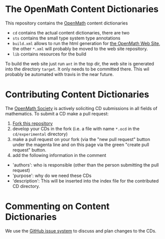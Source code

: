 # The OpenMath Content Dictionaries

This repository contains the [OpenMath](http://openmath.org) content dictionaries

* `cd` contains the actual content dictionaries, there are two 
* `sts` contains the small type system type annotations
* `build.xml` allows to run the html generation for [the OpenMath Web Site](http://www.openmath.org/cd), the other `*.xml` will probably be moved to the web site repository.
* `lib` contains resources for the build

To build the web site just run `ant` in the top dir, the web site is generated into the directory `target`. It only needs to be committed there. This wil probably be automated with travis in the near future. 

# Contributing Content Dictionaries

The [OpenMath Society](society) is actively soliciting CD submissions in all fields of mathematics. To submit a CD make a pull request:

1. [Fork this repository](https://github.com/OpenMath/CDs/compare#fork-destination-box)
1. develop your CDs in the fork (i.e. a file with name `*.ocd` in the `cd/experimental` directory)
1. make a pull request on your fork (via the "new pull request" button under the magenta line and on this page via the green "create pull request" button. 
1. add the following information in the comment
  * 'authors': who is responsible (other than the person submitting the pull request) 
  * 'purpose': why do we need these CDs
  * 'description': This will be inserted into the index file for the contributed CD directory.

# Commenting on Content Dictionaries

We use the [GitHub issue system](issues) to discuss and plan changes to the CDs. 
